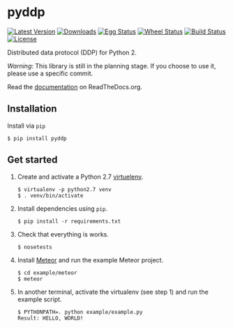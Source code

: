 pyddp
=====
[![Latest Version][version badge]][pypi]
[![Downloads][downloads badge]][pypi]
[![Egg Status][egg badge]][pypi]
[![Wheel Status][wheel badge]][pypi]
[![Build Status][travisci badge]][travisci]
[![License][license badge]][pypi]


Distributed data protocol (DDP) for Python 2.

_Warning_: This library is still in the planning stage. If you choose to use it,
           please use a specific commit.

Read the [documentation][docs] on ReadTheDocs.org.


Installation
------------

Install via `pip`

```Shell
$ pip install pyddp
```


Get started
-----------

1. Create and activate a Python 2.7 [virtuelenv][virtualenv].

    ```Shell
    $ virtualenv -p python2.7 venv
    $ . venv/bin/activate
    ```

2. Install dependencies using `pip`.

    ```Shell
    $ pip install -r requirements.txt
    ```

3. Check that everything is works.

    ```Shell
    $ nosetests
    ```

3. Install [Meteor][meteor] and run the example Meteor project.

    ```Shell
    $ cd example/meteor
    $ meteor
    ```

4. In another terminal, activate the virtualenv (see step 1) and run the example
   script.

    ```Shell
    $ PYTHONPATH=. python example/example.py
    Result: HELLO, WORLD!
    ```


[docs]: http://pyddp.readthedocs.org/en/latest/
[downloads badge]: https://pypip.in/download/pyddp/badge.svg
[egg badge]: https://pypip.in/egg/pyddp/badge.svg "Egg Status"
[license badge]: https://pypip.in/license/pyddp/badge.svg "License"
[travisci]:https://travis-ci.org/foxdog-studios/pyddp "Build Status"
[travisci badge]: https://travis-ci.org/foxdog-studios/pyddp.svg "Build Status"
[meteor]: https://www.meteor.com/
[pypi]: https://pypi.python.org/pypi/pyddp/
[version badge]: https://pypip.in/version/pyddp/badge.svg "Latest Version"
[virtualenv]: http://virtualenv.readthedocs.org/en/latest/
[wheel badge]: https://pypip.in/wheel/pyddp/badge.svg "Wheel Status"
